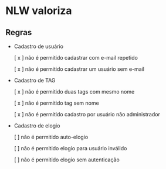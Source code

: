 # NLW valoriza

## Regras

- Cadastro de usuário

    [ x ] não é permitido cadastrar com e-mail repetido

    [ x ] não é permitido cadastrar um usuário sem e-mail

- Cadastro de TAG

    [ x ] não é permitido duas tags com mesmo nome

    [ x ] não é permitido tag sem nome

    [ x ] não é permitido cadastro por usuário não administrador

- Cadastro de elogio

    [ ] não é permitido auto-elogio

    [ ] não é permitido elogio para usuário inválido

    [ ] não é permitido elogio sem autenticação